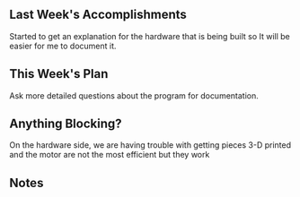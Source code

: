 ## Last Week's Accomplishments

Started to get an explanation for the hardware that is being built so It will be easier for me to document it. 


## This Week's Plan

Ask more detailed questions about the program for documentation.


## Anything Blocking?
On the hardware side, we are having trouble with getting pieces 3-D printed and the motor are not the most efficient but they work

## Notes
